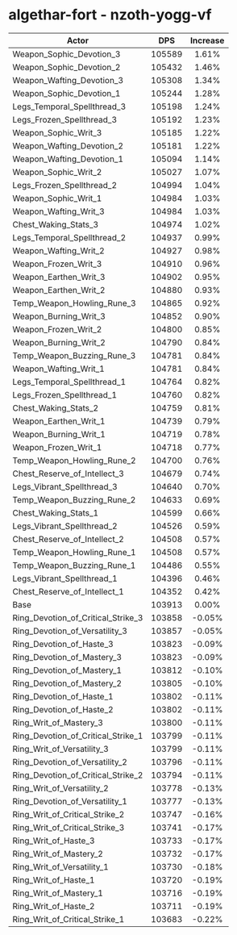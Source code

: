 # algethar-fort - nzoth-yogg-vf
| Actor | DPS | Increase |
|---|:---:|:---:|
|Weapon_Sophic_Devotion_3|105589|1.61%|
|Weapon_Sophic_Devotion_2|105432|1.46%|
|Weapon_Wafting_Devotion_3|105308|1.34%|
|Weapon_Sophic_Devotion_1|105244|1.28%|
|Legs_Temporal_Spellthread_3|105198|1.24%|
|Legs_Frozen_Spellthread_3|105192|1.23%|
|Weapon_Sophic_Writ_3|105185|1.22%|
|Weapon_Wafting_Devotion_2|105181|1.22%|
|Weapon_Wafting_Devotion_1|105094|1.14%|
|Weapon_Sophic_Writ_2|105027|1.07%|
|Legs_Frozen_Spellthread_2|104994|1.04%|
|Weapon_Sophic_Writ_1|104984|1.03%|
|Weapon_Wafting_Writ_3|104984|1.03%|
|Chest_Waking_Stats_3|104974|1.02%|
|Legs_Temporal_Spellthread_2|104937|0.99%|
|Weapon_Wafting_Writ_2|104927|0.98%|
|Weapon_Frozen_Writ_3|104910|0.96%|
|Weapon_Earthen_Writ_3|104902|0.95%|
|Weapon_Earthen_Writ_2|104880|0.93%|
|Temp_Weapon_Howling_Rune_3|104865|0.92%|
|Weapon_Burning_Writ_3|104852|0.90%|
|Weapon_Frozen_Writ_2|104800|0.85%|
|Weapon_Burning_Writ_2|104790|0.84%|
|Temp_Weapon_Buzzing_Rune_3|104781|0.84%|
|Weapon_Wafting_Writ_1|104781|0.84%|
|Legs_Temporal_Spellthread_1|104764|0.82%|
|Legs_Frozen_Spellthread_1|104760|0.82%|
|Chest_Waking_Stats_2|104759|0.81%|
|Weapon_Earthen_Writ_1|104739|0.79%|
|Weapon_Burning_Writ_1|104719|0.78%|
|Weapon_Frozen_Writ_1|104718|0.77%|
|Temp_Weapon_Howling_Rune_2|104700|0.76%|
|Chest_Reserve_of_Intellect_3|104679|0.74%|
|Legs_Vibrant_Spellthread_3|104640|0.70%|
|Temp_Weapon_Buzzing_Rune_2|104633|0.69%|
|Chest_Waking_Stats_1|104599|0.66%|
|Legs_Vibrant_Spellthread_2|104526|0.59%|
|Chest_Reserve_of_Intellect_2|104508|0.57%|
|Temp_Weapon_Howling_Rune_1|104508|0.57%|
|Temp_Weapon_Buzzing_Rune_1|104486|0.55%|
|Legs_Vibrant_Spellthread_1|104396|0.46%|
|Chest_Reserve_of_Intellect_1|104352|0.42%|
|Base|103913|0.00%|
|Ring_Devotion_of_Critical_Strike_3|103858|-0.05%|
|Ring_Devotion_of_Versatility_3|103857|-0.05%|
|Ring_Devotion_of_Haste_3|103823|-0.09%|
|Ring_Devotion_of_Mastery_3|103823|-0.09%|
|Ring_Devotion_of_Mastery_1|103812|-0.10%|
|Ring_Devotion_of_Mastery_2|103805|-0.10%|
|Ring_Devotion_of_Haste_1|103802|-0.11%|
|Ring_Devotion_of_Haste_2|103802|-0.11%|
|Ring_Writ_of_Mastery_3|103800|-0.11%|
|Ring_Devotion_of_Critical_Strike_1|103799|-0.11%|
|Ring_Writ_of_Versatility_3|103799|-0.11%|
|Ring_Devotion_of_Versatility_2|103796|-0.11%|
|Ring_Devotion_of_Critical_Strike_2|103794|-0.11%|
|Ring_Writ_of_Versatility_2|103778|-0.13%|
|Ring_Devotion_of_Versatility_1|103777|-0.13%|
|Ring_Writ_of_Critical_Strike_2|103747|-0.16%|
|Ring_Writ_of_Critical_Strike_3|103741|-0.17%|
|Ring_Writ_of_Haste_3|103733|-0.17%|
|Ring_Writ_of_Mastery_2|103732|-0.17%|
|Ring_Writ_of_Versatility_1|103730|-0.18%|
|Ring_Writ_of_Haste_1|103720|-0.19%|
|Ring_Writ_of_Mastery_1|103716|-0.19%|
|Ring_Writ_of_Haste_2|103711|-0.19%|
|Ring_Writ_of_Critical_Strike_1|103683|-0.22%|
